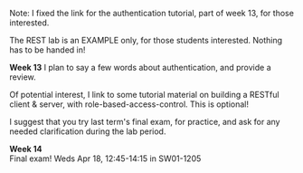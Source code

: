 
Note: I fixed the link for the authentication tutorial, part of week 13, for those interested.

The REST lab is an EXAMPLE only, for those students interested. Nothing has to be handed in!

**Week 13** 
I plan to say a few words about authentication, and provide a review.

Of potential interest, I link to some tutorial material on building a RESTful
client & server, with role-based-access-control. This is optional!

I suggest that you try last term's final exam, for practice, and ask for any
needed clarification during the lab period.

**Week 14**  
Final exam! Weds Apr 18, 12:45-14:15 in SW01-1205
